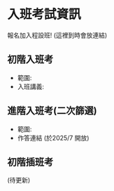 # 入班考試資訊

報名加入程設班! (這裡到時會放連結)

## 初階入班考
- 範圍:
- 入班講義:

## 進階入班考(二次篩選)
- 範圍:
- 作答連結 (於2025/7 開放)

## 初階插班考
(待更新)
